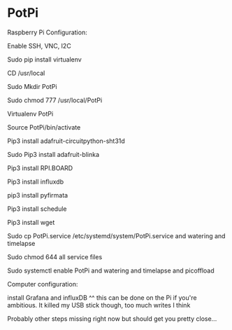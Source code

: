 # PotPi

Raspberry Pi Configuration:

Enable SSH, VNC, I2C

Sudo pip install virtualenv

CD /usr/local

Sudo Mkdir PotPi

Sudo chmod 777 /usr/local/PotPi

Virtualenv PotPi

Source PotPi/bin/activate

Pip3 install adafruit-circuitpython-sht31d

Sudo Pip3 install adafruit-blinka

Pip3 install RPI.BOARD

Pip3 install influxdb

pip3 install pyfirmata

Pip3 install schedule

Pip3 install wget

Sudo cp PotPi.service /etc/systemd/system/PotPi.service and watering and timelapse

Sudo chmod 644 all service files

Sudo systemctl enable PotPi and watering and timelapse and picoffload


Computer configuration:

install Grafana and influxDB
^^ this can be done on the Pi if you're ambitious. It killed my USB stick though, too much writes I think

Probably other steps missing right now but should get you pretty close...

